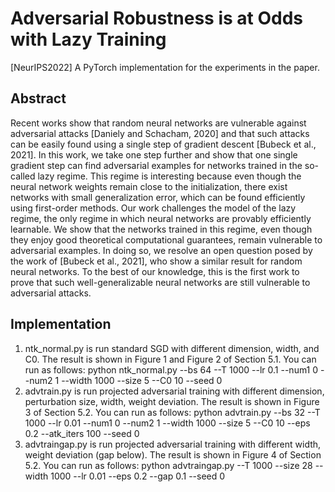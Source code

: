 # Adversarial Robustness is at Odds with Lazy Training

[NeurIPS2022] A PyTorch implementation for the experiments in the paper.

## Abstract

Recent works show that random neural networks are vulnerable against adversarial attacks [Daniely and Schacham, 2020] and that such attacks can be easily found using a single step of gradient descent [Bubeck et al., 2021]. In this work, we take one step further and show that one single gradient step can find adversarial examples for networks trained in the so-called lazy regime. This regime is interesting because even though the neural network weights remain close to the initialization, there exist networks with small generalization error, which can be found efficiently using first-order methods. Our work challenges the model of the lazy regime, the only regime in which neural networks are provably efficiently learnable. We show that the networks trained in this regime, even though they enjoy good theoretical computational guarantees, remain vulnerable to adversarial examples. In doing so, we resolve an open question posed by the work of [Bubeck et al., 2021], who show a similar result for random neural networks. To the best of our knowledge, this is the first work to prove that such well-generalizable neural networks are still vulnerable to adversarial attacks. 

## Implementation

1. ntk_normal.py is run standard SGD with different dimension, width, and C0. The result is shown in Figure 1 and Figure 2 of Section 5.1. You can run as follows:
    python ntk_normal.py --bs 64 --T 1000 --lr 0.1 --num1 0 --num2 1 --width 1000 --size 5 --C0 10 --seed 0
2. advtrain.py is run projected adversarial training with different dimension, perturbation size, width, weight deviation. The result is shown in Figure 3 of Section 5.2. You can run as follows:
    python  advtrain.py --bs 32 --T 1000 --lr 0.01 --num1 0 --num2 1 --width 1000 --size 5 --C0 10 --eps 0.2 --atk_iters 100 --seed 0
3. advtraingap.py is run projected adversarial training with different width, weight deviation (gap below). The result is shown in Figure 4 of Section 5.2. You can run as follows:
    python advtraingap.py --T 1000 --size 28 --width 1000 --lr 0.01 --eps 0.2 --gap 0.1 --seed 0

